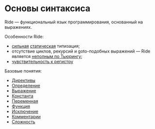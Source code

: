 # Основы синтаксиса

Ride — функциональный язык программирования, основанный на выражениях.

Особенности Ride:

* [сильная](https://ru.wikipedia.org/wiki/Сильная_и_слабая_типизация) [статическая](https://ru.wikipedia.org/wiki/Статическая_типизация) типизация;
* отсутствие циклов, рекурсий и goto-подобных выражений — Ride является [неполным по Тьюрингу](https://ru.wikipedia.org/wiki/Полнота_по_Тьюрингу);
* [чувствительность к регистру](https://ru.wikipedia.org/wiki/Чувствительность_к_регистру_символов)

Базовые понятия:

* [Директивы](/ru/ride/script/directives)
* [Определение](/ru/ride/base-concepts/definition)
* [Выражение](/ru/ride/base-concepts/expression)
* [Константа](/ru/ride/constants)
* [Переменная](/ru/ride/variables/)
* [Функция](/ru/ride/functions)
* [Исключение](/ru/ride/exceptions)
* [Комментарии](/ru/ride/comments)
* [Сложность](/ru/ride/base-concepts/complexity)
